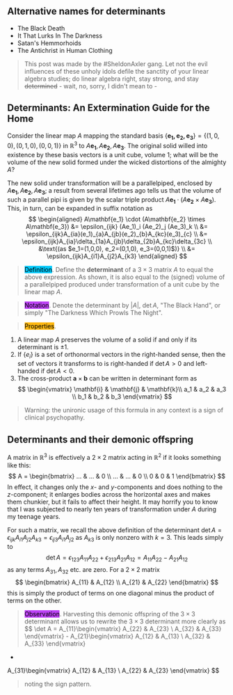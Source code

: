 ## Alternative names for determinants
- The Black Death
- It That Lurks In The Darkness
- Satan's Hemmorhoids
- The Antichrist in Human Clothing 
> This post was made by the #SheldonAxler gang. Let not the evil influences of these unholy idols defile the sanctity of your linear algebra studies; do linear algebra right, stay strong, and stay ~~determined~~ - wait, no, sorry, I didn't mean to -

## Determinants: An Extermination Guide for the Home

Consider the linear map $A$ mapping the standard basis $\{\mathbf{e_1, e_2, e_3}\} = \{(1,0,0),(0,1,0),(0,0,1)\}$ in $\mathbb{R}^3$ to $A\mathbf{e_1}, A\mathbf{e_2}, A\mathbf{e_3}$. The original solid willed into existence by these basis vectors is a unit cube, volume 1; what will be the volume of the new solid formed under the wicked distortions of the almighty $A$?

The new solid under transformation will be a parallelpiped, enclosed by $A\mathbf{e_1}, A\mathbf{e_2}, A\mathbf{e_3}$; a result from several lifetimes ago tells us that the volume of such a parallel pipi is given by the scalar triple product $A\mathbf{e_1} \cdot (A\mathbf{e_2} \times A\mathbf{e_3})$. This, in turn, can be expanded in suffix notation as
$$
\begin{aligned}
A\mathbf{e_1} \cdot (A\mathbf{e_2} \times A\mathbf{e_3}) &= \epsilon_{ijk} (Ae_1)_i (Ae_2)_j (Ae_3)_k \\
&= \epsilon_{ijk}A_{ia}(e_1)_{a}A_{jb}(e_2)_{b}A_{kc}(e_3)_{c} \\
&= \epsilon_{ijk}A_{ia}\delta_{1a}A_{jb}\delta_{2b}A_{kc}\delta_{3c} \\
&\text{(as $e_1=(1,0,0), e_2=(0,1,0), e_3=(0,0,1)$)} \\
&= \epsilon_{ijk}A_{i1}A_{j2}A_{k3}
\end{aligned}
$$
> <span style="background-color: #03cafc; color: black;">Definition</span>. Define the **determinant** of a $3\times 3$ matrix $A$ to equal the above expression. As shown, it is also equal to the (signed) volume of a parallelpiped produced under transformation of a unit cube by the linear map $A$. 

> <span style="background-color: #bc42f5; color: black;">Notation</span>. Denote the determinant by $|A|$, $\det A$, "The Black Hand", or simply "The Darkness Which Prowls The Night".

> <span style="background-color: #ffb812; color: black;">Properties</span>.
1. A linear map $A$ preserves the volume of a solid if and only if its determinant is $\pm 1$.
2. If $\{e_i\}$ is a set of orthonormal vectors in the right-handed sense, then the set of vectors it transforms to is right-handed if $\det A > 0$ and left-handed if $\det A < 0$.
3. The cross-product $\mathbf{a} \times \mathbf{b}$ can be written in determinant form as 
$$
\begin{vmatrix}
\mathbf{i} & \mathbf{j} & \mathbf{k}\\
a_1 & a_2 & a_3 \\
b_1 & b_2 & b_3
\end{vmatrix}
$$
> Warning: the unironic usage of this formula in any context is a sign of clinical psychopathy.

## Determinants and their demonic offspring

A matrix in $\mathbb{R}^3$ is effectively a $2\times 2$ matrix acting in $\mathbb{R}^2$ if it looks something like this:
$$
A = \begin{bmatrix}
... & ... & 0 \\
... & ... & 0 \\
0 & 0 & 1
\end{bmatrix}
$$
In effect, it changes only the $x$- and $y$-components and does nothing to the $z$-component; it enlarges bodies across the horizontal axes and makes them chunkier, but it fails to affect their height. It may horrify you to know that I was subjected to nearly ten years of transformation under $A$ during my teenage years.

For such a matrix, we recall the above definition of the determinant 
$\det A = \epsilon_{ijk}A_{i1}A_{j2}A_{k3} = \epsilon_{ij3}A_{i1}A_{j2}$ as $A_{k3}$ is only nonzero with $k=3$. This leads simply to 
$$
\det A = \epsilon_{123}A_{11}A_{22} + \epsilon_{213}A_{21}A_{12} = A_{11}A_{22}-A_{21}A_{12}
$$
as any terms $A_{31}, A_{32}$ etc. are zero. For a $2 \times 2$ matrix
$$
\begin{bmatrix}
A_{11} & A_{12} \\
A_{21} & A_{22}
\end{bmatrix}
$$
this is simply the product of terms on one diagonal minus the product of terms on the other.

> <span style="background-color: #bc42f5; color: black;">Observation</span>. Harvesting this demonic offspring of the $3\times 3$ determinant allows us to rewrite the $3\times 3$ determinant more clearly as
$$
\det A = A_{11}\begin{vmatrix}
A_{22} & A_{23} \\
A_{32} & A_{33}
\end{vmatrix} -
A_{21}\begin{vmatrix}
A_{12} & A_{13} \\
A_{32} & A_{33}
\end{vmatrix}
+
A_{31}\begin{vmatrix}
A_{12} & A_{13} \\
A_{22} & A_{23}
\end{vmatrix}
$$
> noting the sign pattern.


